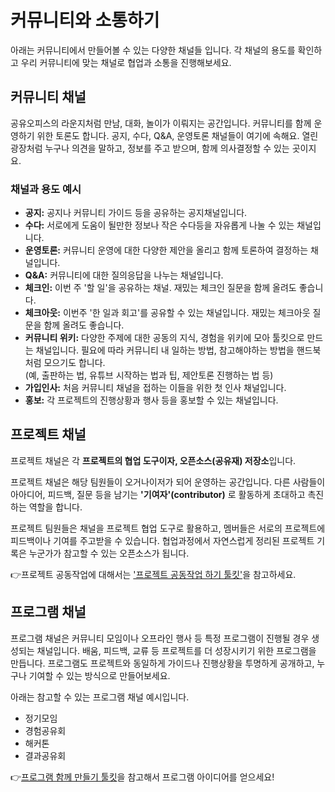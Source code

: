 # 커뮤니티와 소통하기 
아래는 커뮤니티에서 만들어볼 수 있는 다양한 채널들 입니다. 각 채널의 용도를 확인하고 우리 커뮤니티에 맞는 채널로 협업과 소통을 진행해보세요. 


## 커뮤니티 채널
공유오피스의 라운지처럼 만남, 대화, 놀이가 이뤄지는 공간입니다. 커뮤니티를 함께 운영하기 위한 토론도 합니다. 공지, 수다, Q&A, 운영토론 채널들이 여기에 속해요. 열린 광장처럼 누구나 의견을 말하고, 정보를 주고 받으며, 함께 의사결정할 수 있는 곳이지요.

### 채널과 용도 예시
* **공지:** 공지나 커뮤니티 가이드 등을 공유하는 공지채널입니다. 
* **수다:** 서로에게 도움이 될만한 정보나 작은 수다등을 자유롭게 나눌 수 있는 채널입니다.  
* **운영토론:** 커뮤니티 운영에 대한 다양한 제안을 올리고 함께 토론하여 결정하는 채널입니다.  
* **Q&A:** 커뮤니티에 대한 질의응답을 나누는 채널입니다.  
* **체크인:** 이번 주 '할 일'을 공유하는 채널. 재밌는 체크인 질문을 함께 올려도 좋습니다.
* **체크아웃:** 이번주 '한 일과 회고'를 공유할 수 있는 채널입니다. 재밌는 체크아웃 질문을 함께 올려도 좋습니다. 
* **커뮤니티 위키:** 다양한 주제에 대한 공동의 지식, 경험을 위키에 모아 툴킷으로 만드는 채널입니다. 필요에 따라 커뮤니티 내 일하는 방법, 참고해야하는 방법을 핸드북처럼 모으기도 합니다.  
(예, 출판하는 법, 유튜브 시작하는 법과 팁, 제안토론 진행하는 법 등)
* **가입인사:** 처음 커뮤니티 채널을 접하는 이들을 위한 첫 인사 채널입니다. 
* **홍보:** 각 프로젝트의 진행상황과 행사 등을 홍보할 수 있는 채널입니다. 

## 프로젝트 채널
프로젝트 채널은 각 **프로젝트의 협업 도구이자, 오픈소스(공유재) 저장소**입니다. 

프로젝트 채널은 해당 팀원들이 오거나이저가 되어 운영하는 공간입니다. 다른 사람들이 아아디어, 피드백, 질문 등을 남기는 **'기여자'(contributor)** 로 활동하게 초대하고 촉진하는 역할을 합니다.

프로젝트 팀원들은 채널을 프로젝트 협업 도구로 활용하고, 멤버들은 서로의 프로젝트에 피드백이나 기여를 주고받을 수 있습니다. 협업과정에서 자연스럽게 정리된 프로젝트 기록은 누군가가 참고할 수 있는 오픈소스가 됩니다.

👉프로젝트 공동작업에 대해서는 ['프로젝트 공동작업 하기 툴킷'](https://)을 참고하세요.

## 프로그램 채널
프로그램 채널은 커뮤니티 모임이나 오프라인 행사 등 특정 프로그램이 진행될 경우 생성되는 채널입니다. 배움, 피드백, 교류 등 프로젝트를 더 성장시키기 위한 프로그램을 만듭니다. 프로그램도 프로젝트와 동일하게 가이드나 진행상황을 투명하게 공개하고, 누구나 기여할 수 있는 방식으로 만들어보세요. 

아래는 참고할 수 있는 프로그램 채널 예시입니다.

* 정기모임
* 경험공유회
* 해커톤
* 결과공유회

👉[프로그램 함께 만들기 툴킷](https://)을 참고해서 프로그램 아이디어를 얻으세요!
